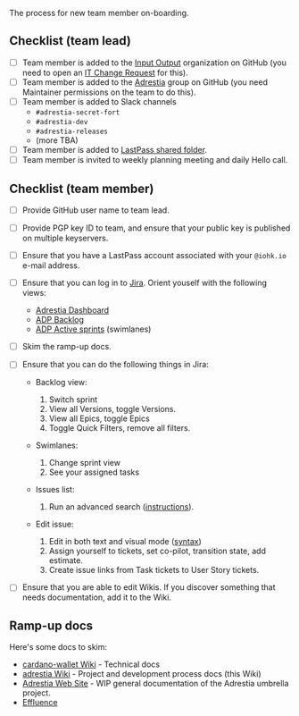 The process for new team member on-boarding.

## Checklist (team lead)

- [ ] Team member is added to the [Input Output](https://github.com/orgs/input-output-hk/people) organization on GitHub (you need to open an [IT Change Request](https://input-output.atlassian.net/servicedesk/customer/portal/2/group/6) for this).
- [ ] Team member is added to the [Adrestia](https://github.com/orgs/input-output-hk/teams/adrestia) group on GitHub (you need Maintainer permissions on the team to do this).
- [ ] Team member is added to Slack channels
  - `#adrestia-secret-fort`
  - `#adrestia-dev`
  - `#adrestia-releases`
  - (more TBA)
- [ ] Team member is added to [LastPass shared folder](./Passwords).
- [ ] Team member is invited to weekly planning meeting and daily Hello call.

## Checklist (team member)

- [ ] Provide GitHub user name to team lead.
- [ ] Provide PGP key ID to team, and ensure that your public key is
      published on multiple keyservers.
- [ ] Ensure that you have a LastPass account associated with your `@iohk.io` e-mail address.
- [ ] Ensure that you can log in to [Jira](https://jira.iohk.io/projects/ADP/issues/). Orient youself with the following views:
  - [Adrestia Dashboard](https://jira.iohk.io/secure/Dashboard.jspa?selectPageId=12600)
  - [ADP Backlog](https://jira.iohk.io/secure/RapidBoard.jspa?rapidView=191&projectKey=ADP&view=planning.nodetail&versions=visible&epics=visible&issueLimit=100)
  - [ADP Active sprints](https://jira.iohk.io/secure/RapidBoard.jspa?rapidView=191&projectKey=ADP) (swimlanes)
- [ ] Skim the ramp-up docs.
- [ ] Ensure that you can do the following things in Jira:

  - Backlog view:
    1. Switch sprint
    2. View all Versions, toggle Versions.
    3. View all Epics, toggle Epics
    4. Toggle Quick Filters, remove all filters.

  - Swimlanes:
    1. Change sprint view
    2. See your assigned tasks

  - Issues list:
    1. Run an advanced search ([instructions](https://docs.atlassian.com/jira/jsw-docs-0815/Advanced+searching)).

  - Edit issue:
    1. Edit in both text and visual mode ([syntax](https://jira.atlassian.com/secure/WikiRendererHelpAction.jspa?section=all))
    2. Assign yourself to tickets, set co-pilot, transition state, add estimate.
    3. Create issue links from Task tickets to User Story tickets.

- [ ] Ensure that you are able to edit Wikis. If you discover
  something that needs documentation, add it to the Wiki.

## Ramp-up docs

Here's some docs to skim:

- [cardano-wallet Wiki](https://github.com/input-output-hk/cardano-wallet/wiki) - Technical docs
- [adrestia Wiki](https://github.com/input-output-hk/adrestia/wiki) - Project and development process docs (this Wiki)
- [Adrestia Web Site](https://input-output-hk.github.io/adrestia/) - WIP general documentation of the Adrestia umbrella project.
- [Effluence](https://input-output.atlassian.net/wiki/spaces/AD/overview)
